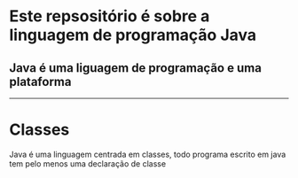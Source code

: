 # Este repsositório é sobre a linguagem de programação Java

## Java é uma liguagem de programação e uma plataforma


<hr>

# Classes

<p>
Java é uma linguagem centrada em classes, todo programa escrito em java tem pelo menos uma declaração de classe
</p>
